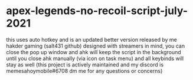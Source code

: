 # apex-legends-no-recoil-script-july-2021
this uses auto hotkey and is an updated better version released by me hakder gaming (salt431 github) designed with streamers in mind, you can close the pop up window and ahk will keep the script in the background until you close ahk manually (via icon on task menu) and all keybinds will stay as well (this project is actively maintained and my discord is memesahoymobile#6708 dm me for any questions or concerns)
